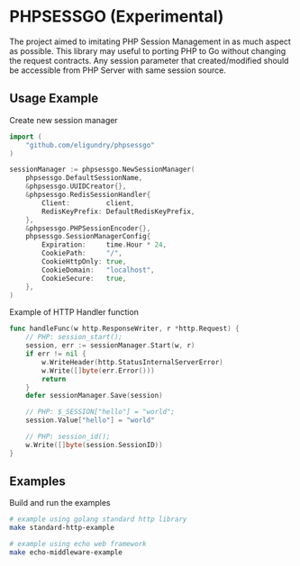 # PHPSESSGO (Experimental)

The project aimed to imitating PHP Session Management in as much aspect as possible. This library may useful to porting PHP to Go without changing the request contracts. Any session parameter that created/modified should be accessible from PHP Server with same session source.

## Usage Example

Create new session manager
```go
import (
	"github.com/eligundry/phpsessgo"
)

sessionManager := phpsessgo.NewSessionManager( 
	phpsessgo.DefaultSessionName,
	&phpsessgo.UUIDCreator{},
	&phpsessgo.RedisSessionHandler{
		Client:         client,
		RedisKeyPrefix: DefaultRedisKeyPrefix,
	},
	&phpsessgo.PHPSessionEncoder{},
	phpsessgo.SessionManagerConfig{
		Expiration:     time.Hour * 24,
		CookiePath:     "/",
		CookieHttpOnly: true,
		CookieDomain:   "localhost",
		CookieSecure:   true,
	},
)
```

Example of HTTP Handler function
```go
func handleFunc(w http.ResponseWriter, r *http.Request) {
	// PHP: session_start();
	session, err := sessionManager.Start(w, r)
	if err != nil {
		w.WriteHeader(http.StatusInternalServerError)
		w.Write([]byte(err.Error()))
		return
	}
	defer sessionManager.Save(session)

	// PHP: $_SESSION["hello"] = "world";
	session.Value["hello"] = "world"

	// PHP: session_id();
	w.Write([]byte(session.SessionID))
}
```

## Examples

Build and run the examples
```bash
# example using golang standard http library
make standard-http-example 

# example using echo web framework
make echo-middleware-example
```
